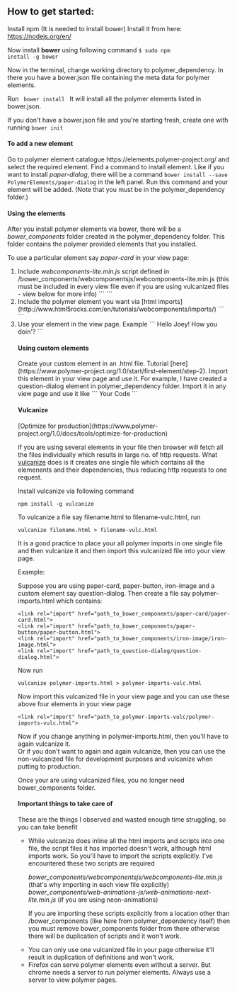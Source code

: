 <h2> How to get started:</h2>

Install npm (It is needed to install bower)
Install it from here: https://nodejs.org/en/

Now install <b>bower</b> using following command
<code>$ sudo npm install -g bower</code>

Now in the terminal, change working directory to polymer_dependency. In there you have a bower.json file containing the 
meta data for polymer elements.

Run <code> bower install </code>
It will install all the polymer elements listed in bower.json.

If you don't have a bower.json file and you're starting fresh, create one with running <code>bower init</code>

<h4>To add a new element</h4>
Go to polymer element catalogue https://elements.polymer-project.org/ and select the required element. Find a command to install element. Like if you want to install <i>paper-dialog</i>, there will be a command <code>bower install --save PolymerElements/paper-dialog</code> in the left panel.
Run this command and your element will be added. (Note that you must be in the polymer_dependency folder.)

<h4>Using the elements</h4>
After you install polymer elements via bower, there will be a <i>bower_components</i> folder created in the polymer_dependency folder. This folder contains the polymer provided elements that you installed.

To use a particular element say <i>paper-card</i> in your view page:
<ol>
<li> Include <i>webcomponents-lite.min.js</i> script defined in /bower_components/webcomponentsjs/webcomponents-lite.min.js (this must be included in every view file even if you are using vulcanized files - view below for more info) 
```
<script src="path_to_bower_components/webcomponentsjs/webcomponents-lite.min.js"> </script> 
```
<li>Include the polymer element you want via [html imports](http://www.html5rocks.com/en/tutorials/webcomponents/imports/)
```
<link rel="import" href="path_to_bower_components/paper-card/paper-card.html">
```
<li> Use your element in the view page. Example
```
<paper-card>
  <span>Hello Joey! How you doin'?</span>
<paper-card>
```
</li>

<h4>Using custom elements</h4>
Create your custom element in an .html file. Tutorial [here](https://www.polymer-project.org/1.0/start/first-element/step-2).
Import this element in your view page and use it. For example, I have created a question-dialog element in polymer_dependency folder. Import it in any view page and use it like
```
<question-dialog>
  Your Code
</question-dialog>
```

<h4> Vulcanize </h4>
 [Optimize for production](https://www.polymer-project.org/1.0/docs/tools/optimize-for-production)
 
 If you are using several elements in your file then browser will fetch all the files individually which results in large no. of http requests. What [vulcanize](https://github.com/Polymer/vulcanize#vulcanize) does is it creates one single file which contains all the elemenents and their dependencies, thus reducing http requests to one request.
 
 Install vulcanize via following command
 ```
 npm install -g vulcanize
 ```
 
 To vulcanize a file say filename.html to filename-vulc.html, run
 ```
 vulcanize filename.html > filename-vulc.html
 ```
 
 It is a good practice to place your all polymer imports in one single file and then vulcanize it and then import this vulcanized file into your view page.
 
 Example:
 
 Suppose you are using paper-card, paper-button, iron-image and a custom element say question-dialog.
 Then create a file say polymer-imports.html which contains:
 ```
 <link rel="import" href="path_to_bower_components/paper-card/paper-card.html">
 <link rel="import" href="path_to_bower_components/paper-button/paper-button.html">
 <link rel="import" href="path_to_bower_components/iron-image/iron-image.html">
 <link rel="import" href="path_to_question-dialog/question-dialog.html">
 ```
 Now run 
 ```
 vulcanize polymer-imports.html > polymer-imports-vulc.html
 ```
 
Now import this vulcanized file in your view page and you can use these above four elements in your view page
```
<link rel="import" href="path_to_polymer-imports-vulc/polymer-imports-vulc.html">
```

Now if you change anything in polymer-imports.html, then you'll have to again vulcanize it. <br>Or if you don't want to again and again vulcanize, then you can use the non-vulcanized file for development purposes and vulcanize when putting to production.

Once your are using vulcanized files, you no longer need bower_components folder.

<h4>Important things to take care of</h4>
These are the things I observed and wasted enough time struggling, so you can take benefit
<ul>
<li>
While vulcanize does inline all the html imports and scripts into one file, the script files it has imported doesn't work, although html imports work. So you'll have to import the scripts explicitly. I've encountered these two scripts are required
  
<i>bower_components/webcomponentsjs/webcomponents-lite.min.js</i> (that's why importing in each view file explicitly)
<i>bower_components/web-animations-js/web-animations-next-lite.min.js</i> (if you are using neon-animations)

If you are importing these scripts explicitly from a location other than /bower_components (like here from polymer_dependency itself) then you must remove bower_components folder from there otherwise there will be duplication of scripts and it won't work.
</li>

<li>
You can only use one vulcanized file in your page otherwise it'll result in duplication of definitions and won't work.
</li>

<li>
Firefox can serve polymer elements even without a server. But chrome needs a server to run polymer elements. Always use a server to view polymer pages.
</li>
<ul>
